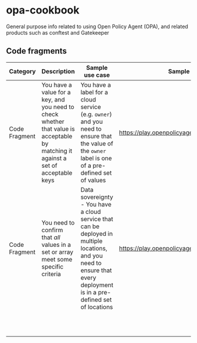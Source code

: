 # opa-cookbook
General purpose info related to using Open Policy Agent (OPA), and related products such as conftest and Gatekeeper

## Code fragments

| Category 	| Description 	| Sample use case | Sample code |
| --------	| ------------	| --------------- | ----------- |
| Code Fragment   	| You have a value for a key, and you need to check whether that value is acceptable by matching it against a set of acceptable keys  | You have a label for a cloud service (e.g. `owner`) and you need to ensure that the value of the `owner` label is one of a pre-defined set of values  | https://play.openpolicyagent.org/p/4MD3veVSyL	|
| Code Fragment     | You need to confirm that *all* values in a set or array meet some specific criteria | Data sovereignty - You have a cloud service that can be deployed in multiple locations, and you need to ensure that every deployment is in a pre-defined set of locations | https://play.openpolicyagent.org/p/IHvEfAYVjE |
|    	|          	|         	|             	| 
|    	|          	|         	|             	| 
|    	|          	|         	|             	|
|    	|          	|         	|             	| 
|    	|          	|         	|             	|
|    	|          	|         	|             	| 
|    	|          	|         	|             	| 
|    	|          	|         	|             	| 
|    	|          	|         	|             	| 
|    	|          	|         	|             	| 
|    	|          	|         	|             	| 
